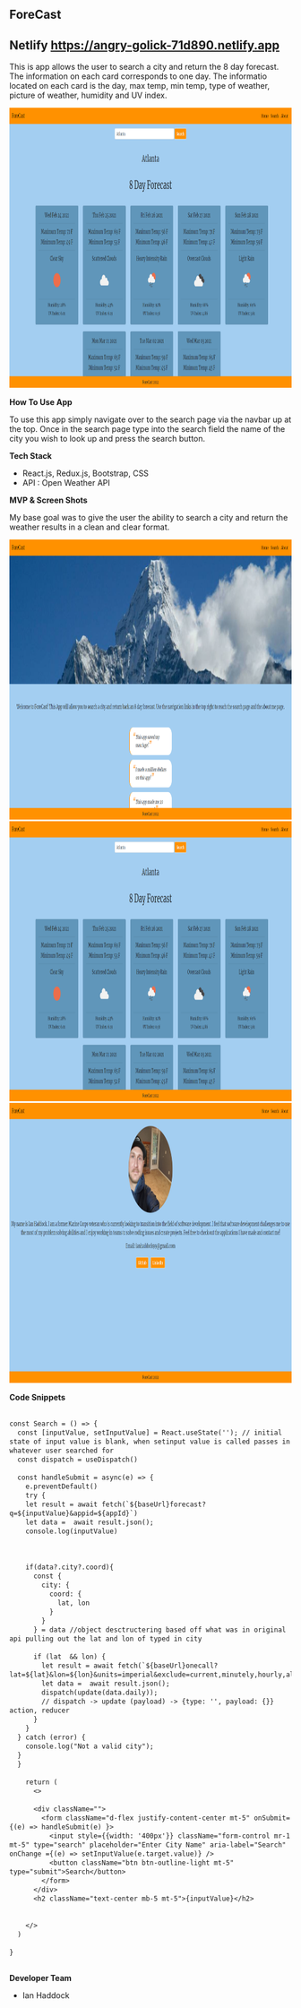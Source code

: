 ## ForeCast 


## Netlify <https://angry-golick-71d890.netlify.app>


This is app allows the user to search a city and return the 8 day forecast. The information on each card corresponds to one day. The informatio located on each card is the day, max temp, min temp, type of weather, picture of weather, humidity and UV index. 

<img src="./src/assets/Search.png" width="700" height="500">


**How To Use App**


To use this app simply navigate over to the search page via the navbar up at the top. Once in the search page type into the search field the name of the city you wish to look up and press the search button.

**Tech Stack**

- React.js, Redux.js, Bootstrap, CSS
- API : Open Weather API

**MVP & Screen Shots**

My base goal was to give the user the ability to search a city and return the weather results in a clean and clear format.

<img src="./src/assets/Home.png" width="700" height="500">

<img src="./src/assets/Search.png" width="700" height="500">

<img src="./src/assets/About.png" width="700" height="500">



**Code Snippets**


```

const Search = () => {
  const [inputValue, setInputValue] = React.useState(''); // initial state of input value is blank, when setinput value is called passes in whatever user searched for
  const dispatch = useDispatch()
  
  const handleSubmit = async(e) => {
    e.preventDefault()
    try {
    let result = await fetch(`${baseUrl}forecast?q=${inputValue}&appid=${appId}`)
    let data =  await result.json();
    console.log(inputValue)


    
    if(data?.city?.coord){
      const {
        city: {
          coord: {
            lat, lon
          }
        }
      } = data //object desctructering based off what was in original api pulling out the lat and lon of typed in city
      
      if (lat  && lon) {
        let result = await fetch(`${baseUrl}onecall?lat=${lat}&lon=${lon}&units=imperial&exclude=current,minutely,hourly,alerts&appid=${appId}`)
        let data =  await result.json();
        dispatch(update(data.daily));
        // dispatch -> update (payload) -> {type: '', payload: {}} action, reducer
      }
    }
  } catch (error) {
    console.log("Not a valid city");
  }
  }
    
    return (
      <>
      
      <div className="">
        <form className="d-flex justify-content-center mt-5" onSubmit={(e) => handleSubmit(e) }>
          <input style={{width: '400px'}} className="form-control mr-1 mt-5" type="search" placeholder="Enter City Name" aria-label="Search" onChange ={(e) => setInputValue(e.target.value)} />
          <button className="btn btn-outline-light mt-5" type="submit">Search</button>
        </form>
      </div>
      <h2 className="text-center mb-5 mt-5">{inputValue}</h2>


    </>
  )
  
}


```

**Developer Team**

- Ian Haddock
